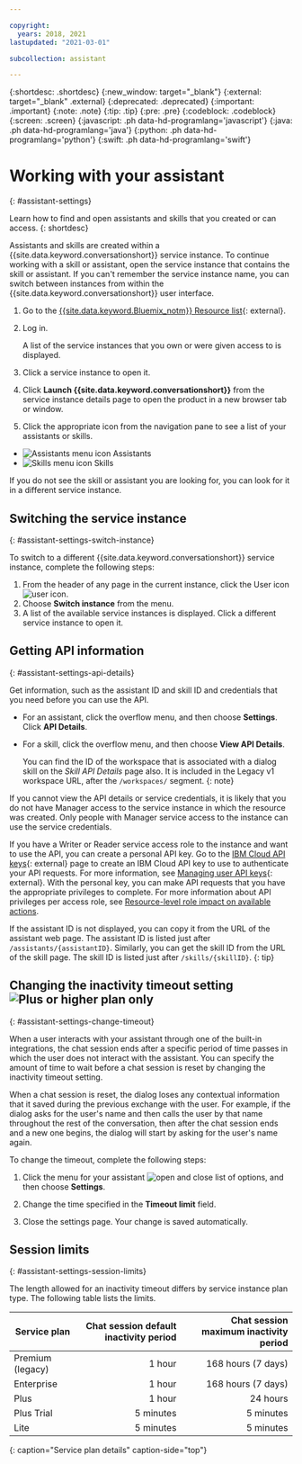 ```yaml
---

copyright:
  years: 2018, 2021
lastupdated: "2021-03-01"

subcollection: assistant

---
```


{:shortdesc: .shortdesc}
{:new_window: target="_blank"}
{:external: target="_blank" .external}
{:deprecated: .deprecated}
{:important: .important}
{:note: .note}
{:tip: .tip}
{:pre: .pre}
{:codeblock: .codeblock}
{:screen: .screen}
{:javascript: .ph data-hd-programlang='javascript'}
{:java: .ph data-hd-programlang='java'}
{:python: .ph data-hd-programlang='python'}
{:swift: .ph data-hd-programlang='swift'}

# Working with your assistant
{: #assistant-settings}

Learn how to find and open assistants and skills that you created or can access.
{: shortdesc}

Assistants and skills are created within a {{site.data.keyword.conversationshort}} service instance. To continue working with a skill or assistant, open the service instance that contains the skill or assistant. If you can't remember the service instance name, you can switch between instances from within the {{site.data.keyword.conversationshort}} user interface.

1.  Go to the [{{site.data.keyword.Bluemix_notm}} Resource list](https://cloud.ibm.com){: external}.

1.  Log in.

    A list of the service instances that you own or were given access to is displayed.

1.  Click a service instance to open it.

1.  Click **Launch {{site.data.keyword.conversationshort}}** from the service instance details page to open the product in a new browser tab or window.

1.  Click the appropriate icon from the navigation pane to see a list of your assistants or skills.

  - ![Assistants menu icon](images/nav-ass-icon.png) Assistants
  - ![Skills menu icon](images/nav-skills-icon.png) Skills

If you do not see the skill or assistant you are looking for, you can look for it in a different service instance.

## Switching the service instance
{: #assistant-settings-switch-instance}

To switch to a different {{site.data.keyword.conversationshort}} service instance, complete the following steps:
    
1. From the header of any page in the current instance, click the User icon ![user icon](images/user-icon.png).
1.  Choose **Switch instance** from the menu.
1.  A list of the available service instances is displayed. Click a different service instance to open it.

## Getting API information
{: #assistant-settings-api-details}

Get information, such as the assistant ID and skill ID and credentials that you need before you can use the API. 

- For an assistant, click the overflow menu, and then choose **Settings**. Click **API Details**.
- For a skill, click the overflow menu, and then choose **View API Details**.

  You can find the ID of the workspace that is associated with a dialog skill on the *Skill API Details* page also. It is included in the Legacy v1 workspace URL, after the `/workspaces/` segment.
  {: note}

If you cannot view the API details or service credentials, it is likely that you do not have Manager access to the service instance in which the resource was created. Only people with Manager service access to the instance can use the service credentials. 

If you have a Writer or Reader service access role to the instance and want to use the API, you can create a personal API key. Go to the [IBM Cloud API keys](https://cloud.ibm.com/iam/apikeys){: external} page to create an IBM Cloud API key to use to authenticate your API requests. For more information, see [Managing user API keys](/docs/account?topic=account-userapikey){: external}. With the personal key, you can make API requests that you have the appropriate privileges to complete. For more information about API privileges per access role, see [Resource-level role impact on available actions](/docs/assistant?topic=assistant-access-control#access-control-ui-impact).

If the assistant ID is not displayed, you can copy it from the URL of the assistant web page. The assistant ID is listed just after `/assistants/{assistantID}`. Similarly, you can get the skill ID from the URL of the skill page. The skill ID is listed just after `/skills/{skillID}`.
{: tip}

## Changing the inactivity timeout setting ![Plus or higher plan only](images/plus.png)
{: #assistant-settings-change-timeout}

When a user interacts with your assistant through one of the built-in integrations, the chat session ends after a specific period of time passes in which the user does not interact with the assistant. You can specify the amount of time to wait before a chat session is reset by changing the inactivity timeout setting.

When a chat session is reset, the dialog loses any contextual information that it saved during the previous exchange with the user. For example, if the dialog asks for the user's name and then calls the user by that name throughout the rest of the conversation, then after the chat session ends and a new one begins, the dialog will start by asking for the user's name again.

To change the timeout, complete the following steps:

1.  Click the menu for your assistant ![open and close list of options](images/kebab.png), and then choose **Settings**.

1.  Change the time specified in the **Timeout limit** field.

1.  Close the settings page. Your change is saved automatically.

## Session limits
{: #assistant-settings-session-limits}

The length allowed for an inactivity timeout differs by service instance plan type. The following table lists the limits.

| Service plan | Chat session default inactivity period | Chat session maximum inactivity period |
|--------------|--------------------------------:|----------------------------:|
| Premium (legacy) |                      1 hour |          168 hours (7 days) |
| Enterprise   |                          1 hour |          168 hours (7 days) |
| Plus         |                          1 hour |                    24 hours |
| Plus Trial   |                       5 minutes |                   5 minutes |
| Lite         |                       5 minutes |                   5 minutes |
{: caption="Service plan details" caption-side="top"}
